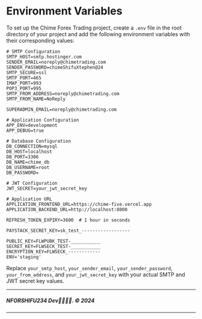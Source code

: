 # Environment Variables

To set up the Chime Forex Trading project, create a `.env` file in the root directory of your project and add the following environment variables with their corresponding values:

```plaintext
# SMTP Configuration
SMTP_HOST=smtp.hostinger.com
SENDER_EMAIL=noreply@chimetrading.com
SENDER_PASSWORD=chimeShifuXtephen@24
SMTP_SECURE=ssl
SMTP_PORT=465
IMAP_PORT=993
POP3_PORT=995
SMTP_FROM_ADDRESS=noreply@chimetrading.com
SMTP_FROM_NAME=NoReply

SUPERADMIN_EMAIL=noreply@chimetrading.com

# Application Configuration
APP_ENV=development
APP_DEBUG=true

# Database Configuration
DB_CONNECTION=mysql
DB_HOST=localhost
DB_PORT=3306
DB_NAME=chime_db
DB_USERNAME=root
DB_PASSWORD=

# JWT Configuration
JWT_SECRET=your_jwt_secret_key

# Application URL
APPLICATION_FRONTEND_URL=https://chime-five.vercel.app
APPLICATION_BACKEND_URL=http://localhost:8000

REFRESH_TOKEN_EXPIRY=3600  # 1 hour in seconds

PAYSTACK_SECRET_KEY=sk_test_------------------

PUBLIC_KEY=FLWPUBK_TEST-___________
SECRET_KEY=FLWSECK_TEST-___________
ENCRYPTION_KEY=FLWSECK_------------
ENV='staging'
```

Replace `your_smtp_host`, `your_sender_email`, `your_sender_password`, `your_from_address`, and `your_jwt_secret_key` with your actual SMTP and JWT secret key values.

---

##### NFORSHIFU234 Dev👨🏾‍💻🖤. &copy; 2024

---